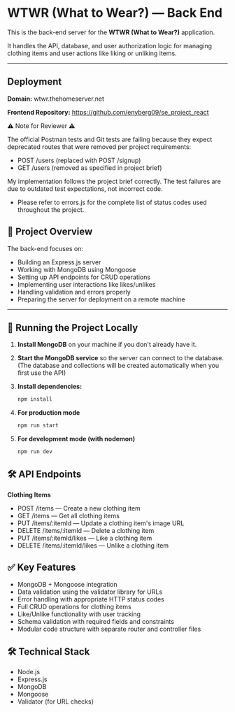 # WTWR (What to Wear?) — Back End

This is the back-end server for the **WTWR (What to Wear?)** application.

It handles the API, database, and user authorization logic for managing clothing items and user actions like liking or unliking items.

---

## Deployment

**Domain:** wtwr.thehomeserver.net

**Frontend Repository:** https://github.com/enyberg09/se_project_react

⚠️ Note for Reviewer ⚠️

The official Postman tests and Git tests are failing because they expect deprecated routes that were removed per project requirements:

- POST /users (replaced with POST /signup)
- GET /users (removed as specified in project brief)

My implementation follows the project brief correctly. The test failures are due to outdated test expectations, not incorrect code.

- Please refer to errors.js for the complete list of status codes used throughout the project.


## 📌 Project Overview

The back-end focuses on:

- Building an Express.js server
- Working with MongoDB using Mongoose
- Setting up API endpoints for CRUD operations
- Implementing user interactions like likes/unlikes
- Handling validation and errors properly
- Preparing the server for deployment on a remote machine

---

## 🚀 Running the Project Locally

1. **Install MongoDB** on your machine if you don't already have it.
2. **Start the MongoDB service** so the server can connect to the database. (The database and collections will be created automatically when you first use the API)
3. **Install dependencies:**

   ```bash
   npm install
   ```

4. **For production mode**

   ```bash
   npm run start
   ```

5. **For development mode (with nodemon)**

   ```bash
   npm run dev
   ```

## 🛠️ API Endpoints

**Clothing Items**

- POST /items — Create a new clothing item
- GET /items — Get all clothing items
- PUT /items/:itemId — Update a clothing item's image URL
- DELETE /items/:itemId — Delete a clothing item
- PUT /items/:itemId/likes — Like a clothing item
- DELETE /items/:itemId/likes — Unlike a clothing item

## ✅ Key Features

- MongoDB + Mongoose integration
- Data validation using the validator library for URLs
- Error handling with appropriate HTTP status codes
- Full CRUD operations for clothing items
- Like/Unlike functionality with user tracking
- Schema validation with required fields and constraints
- Modular code structure with separate router and controller files

## 🛠️ Technical Stack

- Node.js
- Express.js
- MongoDB
- Mongoose
- Validator (for URL checks)
